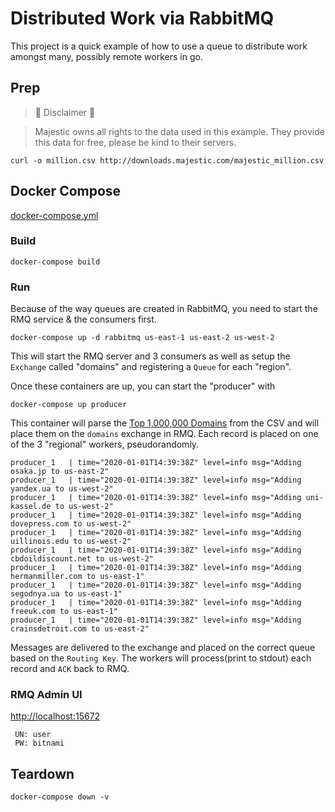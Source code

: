 # Distributed Work via RabbitMQ

This project is a quick example of how to use a queue to distribute work amongst many, possibly remote workers in go.

## Prep

> 🚨 Disclaimer 🚨

> Majestic owns all rights to the data used in this example.  They provide this data for free, please be kind to their servers.

```
curl -o million.csv http://downloads.majestic.com/majestic_million.csv
```

## Docker Compose

[docker-compose.yml](docker-compose.yml) 


### Build

```
docker-compose build
```

### Run

Because of the way queues are created in RabbitMQ, you need to start the RMQ service & the consumers first.

```
docker-compose up -d rabbitmq us-east-1 us-east-2 us-west-2
```

This will start the RMQ server and 3 consumers as well as setup the `Exchange` called "domains" and registering a `Queue` for each "region".  

Once these containers are up, you can start the "producer" with 

```
docker-compose up producer
```

This container will parse the [Top 1,000,000 Domains](http://downloads.majestic.com/majestic_million.csv) from the CSV and will place them on the `domains` exchange in RMQ.  Each record is placed on one of the 3 "regional" workers, pseudorandomly.

```
producer_1   | time="2020-01-01T14:39:38Z" level=info msg="Adding osaka.jp to us-east-2"
producer_1   | time="2020-01-01T14:39:38Z" level=info msg="Adding yandex.ua to us-west-2"
producer_1   | time="2020-01-01T14:39:38Z" level=info msg="Adding uni-kassel.de to us-west-2"
producer_1   | time="2020-01-01T14:39:38Z" level=info msg="Adding dovepress.com to us-west-2"
producer_1   | time="2020-01-01T14:39:38Z" level=info msg="Adding uillinois.edu to us-west-2"
producer_1   | time="2020-01-01T14:39:38Z" level=info msg="Adding cbdoildiscount.net to us-west-2"
producer_1   | time="2020-01-01T14:39:38Z" level=info msg="Adding hermanmiller.com to us-east-1"
producer_1   | time="2020-01-01T14:39:38Z" level=info msg="Adding segodnya.ua to us-east-1"
producer_1   | time="2020-01-01T14:39:38Z" level=info msg="Adding freeuk.com to us-east-1"
producer_1   | time="2020-01-01T14:39:38Z" level=info msg="Adding crainsdetroit.com to us-east-2"
```

Messages are delivered to the exchange and placed on the correct queue based on the `Routing Key`.  The workers will process(print to stdout) each record and `ACK` back to RMQ.


### RMQ Admin UI
[http://localhost:15672]()
```
 UN: user
 PW: bitnami
```

## Teardown

```
docker-compose down -v
```

